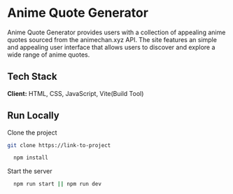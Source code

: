# Anime Quote Generator 

Anime Quote Generator provides users with a collection of appealing anime quotes sourced from the animechan.xyz API. The site features an simple and appealing user interface that allows users to discover and explore a wide range of anime quotes.

## Tech Stack

**Client:** HTML, CSS, JavaScript, Vite(Build Tool)

## Run Locally

Clone the project

```bash
git clone https://link-to-project
```

```bash
  npm install
```

Start the server

```bash
  npm run start || npm run dev
```